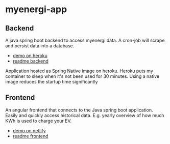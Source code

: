 # myenergi-app

## Backend

A java spring boot backend to access myenergi data.
A cron-job will scrape and persist data into a database.

 * [demo on heroku](https://myenergi-backend.herokuapp.com/zappi)
 * [readme backend](backend/README.md)

Application hosted as Spring Native image on heroku. Heroku puts my container to sleep when it's not been used for 30 minutes. Using a native image reduces the startup time significantly

## Frontend 

An angular frontend that connects to the Java spring boot application.
Easily and quickly access historical data. E.g. yearly overview of how much KWh is used to charge your EV.


 * [demo on netlify](https://myenergi.netlify.app/)
 * [readme frontend](frontend/README.md)
